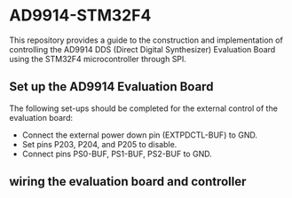 # AD9914-STM32F4
This repository provides a guide to the construction and implementation of controlling the AD9914 DDS (Direct Digital Synthesizer) Evaluation Board using the STM32F4 microcontroller through SPI. 
## Set up the AD9914 Evaluation Board
The following set-ups should be completed for the external control of the evaluation board:
- Connect the external power down pin (EXTPDCTL-BUF) to GND.
- Set pins P203, P204, and P205 to disable.
- Connect pins PS0-BUF, PS1-BUF, PS2-BUF to GND.
## wiring the evaluation board and controller


